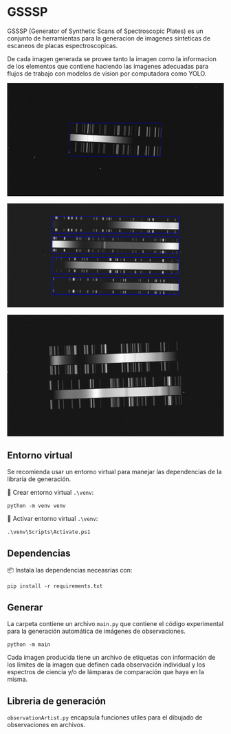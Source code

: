 # GSSSP

GSSSP (Generator of Synthetic Scans of Spectroscopic Plates) es un conjunto de herramientas para la generacion de imagenes sinteticas de escaneos de placas espectroscopicas.

De cada imagen generada se provee tanto la imagen como la informacion de los elementos que contiene haciendo las imagenes adecuadas para flujos de trabajo con modelos de vision por computadora como YOLO.

![Imagen sintetica de un escaneo de una placa espectroscopica con 1 observacion. En azul los limites que delimitan la posicion de la observacion generada.](assets/exampleGeneration1.jpg)

![Imagen sintetica de un escaneo de una placa espectroscopica con 4 observaciones. En azul los limites que delimitan la posicion de cada una de las observaciones generadas.](assets/exampleGeneration2.jpg)

![Imagen sintetica de un escaneo de una placa espectroscopica con 2 observaciones.](assets/exampleGeneration3.jpg)

## Entorno virtual

Se recomienda usar un entorno virtual para manejar las dependencias de la libraria de generación.

🔨 Crear entorno virtual `.\venv`:

```
python -m venv venv
```

🚀 Activar entorno virtual `.\venv`:

```
.\venv\Scripts\Activate.ps1
```

## Dependencias

📦 Instala las dependencias neceasrias con:

```
pip install -r requirements.txt
```

## Generar

La carpeta contiene un archivo `main.py` que contiene el código experimental para la generación automática de imágenes de observaciones.

```
python -m main
```

Cada imagen producida tiene un archivo de etiquetas con información de los límites de la imagen que definen cada observación individual y los espectros de ciencia y/o de lámparas de comparación que haya en la misma.

## Libreria de generación

`observationArtist.py` encapsula funciones utiles para el dibujado de observaciones en archivos.
